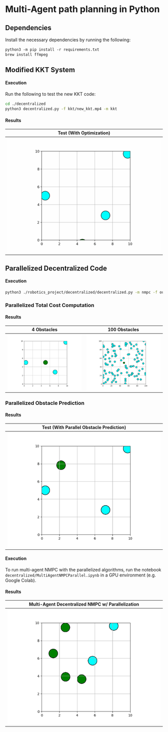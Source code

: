 # Multi-Agent path planning in Python

## Dependencies

Install the necessary dependencies by running the following:

```shell
python3 -m pip install -r requirements.txt
brew install ffmpeg
```

## Modified KKT System

#### Execution

Run the following to test the new KKT code:

```bash
cd ./decentralized
python3 decentralized.py -f kkt/new_kkt.mp4 -m kkt
```

#### Results

|          Test (With Optimization)           |
| :-----------------------------------------: |
| ![Success](./decentralized/kkt/new_kkt.gif) |

## Parallelized Decentralized Code

#### Execution

```bash
python3 ./robotics_project/decentralized/decentralized.py -m nmpc -f output_animation_file_name.gif
```

### Parallelized Total Cost Computation

#### Results

|                   4 Obstacles                    |                   100 Obstacles                    |
| :----------------------------------------------: | :------------------------------------------------: |
| ![Success](./decentralized/nmpc/4-obstacles.gif) | ![Success](./decentralized/nmpc/100-obstacles.gif) |

### Parallelized Obstacle Prediction

#### Results

|         Test (With Parallel Obstacle Prediction)         |
| :------------------------------------------------------: |
| ![Success](./decentralized/nmpc/parallel-prediction.gif) |

#### Execution

To run multi-agent NMPC with the parallelized algorithms, run the notebook `decentralized/MultiAgentNMPCParallel.ipynb` in a GPU environment (e.g. Google Colab).

#### Results

|      Multi-Agent Decentralized NMPC w/ Parallelization       |
| :----------------------------------------------------------: |
| ![Success](decentralized/nmpc/multi-agent-decentralized.gif) |

